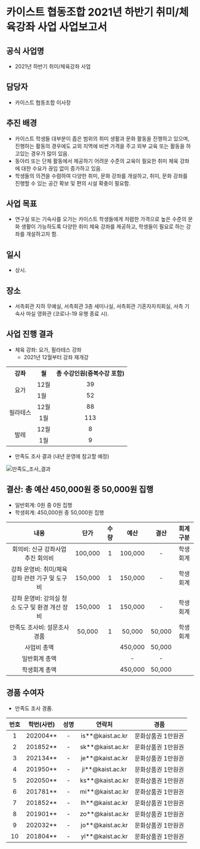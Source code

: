 카이스트 협동조합 2021년 하반기 취미/체육강좌 사업 사업보고서
===

## 공식 사업명
- 2021년 하반기 취미/체육강좌 사업

## 담당자
- 카이스트 협동조합 이사장

## 추진 배경
- 카이스트 학생들 대부분이 좁은 범위의 취미 생활과 문화 활동을 진행하고 있으며, 진행하는 활동의 경우에도 교외 지역에 비싼 가격을 주고 외부 교육 또는 활동을 하고있는 경우가 많이 있음.
- 동아리 또는 단체 활동에서 제공하기 어려운 수준의 교육이 필요한 취미 체육 강좌에 대한 수요가 끊임 없이 증가하고 있음.
- 학생들의 의견을 수렴하여 다양한 취미, 문화 강좌를 개설하고, 취미, 문화 강좌를 진행할 수 있는 공간 확보 및 편의 시설 확충이 필요함.

## 사업 목표
- 연구실 또는 기숙사를 오가는 카이스트 학생들에게 저렴한 가격으로 높은 수준의 문화 생활이 가능하도록 다양한 취미 체육 강좌를 제공하고, 학생들이 필요로 하는 강좌를 개설하고자 함.

## 일시
- 상시.

## 장소
- 서측회관 지하 무예실, 서측회관 3층 세미나실, 서측회관 기혼자자치회실, 서측 기숙사 마실 영화관 (코로나-19 유행 종료 시).

## 사업 진행 결과
- 체육 강좌: 요가, 필라테스 강좌
  - 2021년 12월부터 강좌 재개강

<table>
    <tbody>
        <tr>
            <th>강좌</th>
            <th>월</th>
            <th>총 수강인원(중복수강 포함)</th>
        </tr>
        <tr>
            <td rowspan="2" align="center" valign="middle">요가</td>
            <td align="center">12월</td>
            <td align="center">39</td>
        </tr>
        <tr>
            <td valight="center">1월</td>
            <td align="center">52</td>
        </tr>
        <tr>
            <td rowspan="2" align="center" valign="middle">필라테스</td>
            <td align="center">12월</td>
            <td align="center">88</td>
        </tr>
        <tr>
            <td align="center">1월</td>
            <td align="center">113</td>
        </tr>
        <tr>
            <td rowspan="2" align="center" valign="middle">발레</td>
            <td align="center">12월</td>
            <td align="center">8</td>
        </tr>
        <tr>
            <td align="center">1월</td>
            <td align="center">9</td>
        </tr>
    </tbody>
</table>

- 만족도 조사 결과 (내년 운영에 참고할 예정)

![만족도_조사_결과](https://github.com/kaistgsa/CMCM/blob/ff97342567ca0a82a0da19c919c75170d20534fc/2021-2H-2nd-CMC/resources/%EC%B9%B4%EC%9D%B4%EC%8A%A4%ED%8A%B8_%ED%98%91%EB%8F%99%EC%A1%B0%ED%95%A9_%EC%82%AC%EC%97%85%EB%B3%B4%EA%B3%A0%EC%84%9C_1.png)

## 결산: 총 예산 450,000원 중 50,000원 집행 
   - 일반회계:  0원 중 0원 집행 
   - 학생회계:  450,000원 중 50,000원 집행

| 내용                           | 단가      | 수량 | 예산      | 결산     | 회계구분 |
|:------------------------------:|:---------:|:----:|:---------:|:--------:|:------:|
| 회의비: 신규 강좌사업 추진 회의비          | 100,000 | 1  | 100,000 | -      | 학생회계 |
| 강좌 운영비: 취미/체육강좌 관련 기구 및 도구비  | 150,000 | 1  | 150,000 | -      | 학생회계 |
| 강좌 운영비: 강의실 청소 도구 및 환경 개선 장비 | 150,000 | 1  | 150,000 | -      | 학생회계 |
| 만족도 조사비: 설문조사 경품             | 50,000  | 1  | 50,000  | 50,000 | 학생회계 |
| 사업비 총액                       |         |    | 450,000 | 50,000 |      |
| 일반회계 총액                      |         |    | -       | -      |      |
| 학생회계 총액                      |         |    | 450,000 | 50,000 |      |


## 경품 수여자
- 만족도 조사 경품.

| 번호 | 학번(사번)   | 성명 | 연락처              | 경품         |
|:----:|:----------:|:----:|:------------------:|:------------:|
| 1  | 202004** | -  | is**@kaist.ac.kr | 문화상품권 1만원권 |
| 2  | 201852** | -  | sk**@kaist.ac.kr | 문화상품권 1만원권 |
| 3  | 202134** | -  | je**@kaist.ac.kr | 문화상품권 1만원권 |
| 4  | 201950** | -  | ji**@kaist.ac.kr | 문화상품권 1만원권 |
| 5  | 202050** | -  | ks**@kaist.ac.kr | 문화상품권 1만원권 |
| 6  | 201781** | -  | mi**@kaist.ac.kr | 문화상품권 1만원권 |
| 7  | 201852** | -  | lh**@kaist.ac.kr | 문화상품권 1만원권 |
| 8  | 201901** | -  | zo**@kaist.ac.kr | 문화상품권 1만원권 |
| 9  | 202032** | -  | jo**@kaist.ac.kr | 문화상품권 1만원권 |
| 10 | 201804** | -  | yl**@kaist.ac.kr | 문화상품권 1만원권 |
